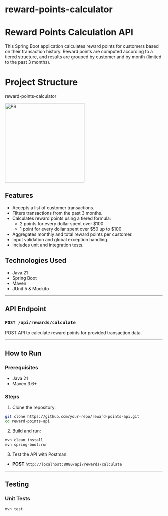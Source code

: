 # reward-points-calculator

# Reward Points Calculation API
 
This Spring Boot application calculates reward points for customers based on their transaction history. Reward points are computed according to a tiered structure, and results are grouped by customer and by month (limited to the past 3 months).

# Project Structure

reward-points-calculator

<img width="254" alt="PS" src="https://github.com/user-attachments/assets/eb97d328-7be8-4138-8e3c-0c6e4da1a760" />
 
## Features
 
- Accepts a list of customer transactions.
- Filters transactions from the past 3 months.
- Calculates reward points using a tiered formula:
  - 2 points for every dollar spent over $100
  - 1 point for every dollar spent over $50 up to $100
- Aggregates monthly and total reward points per customer.
- Input validation and global exception handling.
- Includes unit and integration tests.
 
## Technologies Used
 
- Java 21
- Spring Boot
- Maven
- JUnit 5 & Mockito
 
---

## API Endpoint
 
### `POST /api/rewards/calculate`

POST API to calculate reward points for provided transaction data.

---
 
## How to Run
 
### Prerequisites
 
- Java 21
- Maven 3.6+
 
### Steps
 
1. Clone the repository:
 
```bash
git clone https://github.com/your-repo/reward-points-api.git
cd reward-points-api
```
 
2. Build and run:
 
```bash
mvn clean install
mvn spring-boot:run
```
 
3. Test the API with Postman:
 
- **POST** `http://localhost:8080/api/rewards/calculate`
---
 
## Testing
 
### Unit Tests
 
```bash
mvn test
```
